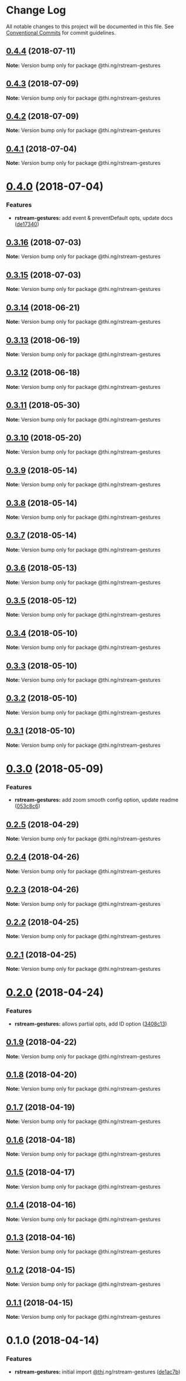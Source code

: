 # Change Log

All notable changes to this project will be documented in this file.
See [Conventional Commits](https://conventionalcommits.org) for commit guidelines.

<a name="0.4.4"></a>
## [0.4.4](https://github.com/thi-ng/umbrella/compare/@thi.ng/rstream-gestures@0.4.3...@thi.ng/rstream-gestures@0.4.4) (2018-07-11)




**Note:** Version bump only for package @thi.ng/rstream-gestures

<a name="0.4.3"></a>
## [0.4.3](https://github.com/thi-ng/umbrella/compare/@thi.ng/rstream-gestures@0.4.2...@thi.ng/rstream-gestures@0.4.3) (2018-07-09)




**Note:** Version bump only for package @thi.ng/rstream-gestures

<a name="0.4.2"></a>
## [0.4.2](https://github.com/thi-ng/umbrella/compare/@thi.ng/rstream-gestures@0.4.1...@thi.ng/rstream-gestures@0.4.2) (2018-07-09)




**Note:** Version bump only for package @thi.ng/rstream-gestures

<a name="0.4.1"></a>
## [0.4.1](https://github.com/thi-ng/umbrella/compare/@thi.ng/rstream-gestures@0.4.0...@thi.ng/rstream-gestures@0.4.1) (2018-07-04)




**Note:** Version bump only for package @thi.ng/rstream-gestures

<a name="0.4.0"></a>
# [0.4.0](https://github.com/thi-ng/umbrella/compare/@thi.ng/rstream-gestures@0.3.16...@thi.ng/rstream-gestures@0.4.0) (2018-07-04)


### Features

* **rstream-gestures:** add event & preventDefault opts, update docs ([de17340](https://github.com/thi-ng/umbrella/commit/de17340))




<a name="0.3.16"></a>
## [0.3.16](https://github.com/thi-ng/umbrella/compare/@thi.ng/rstream-gestures@0.3.15...@thi.ng/rstream-gestures@0.3.16) (2018-07-03)




**Note:** Version bump only for package @thi.ng/rstream-gestures

<a name="0.3.15"></a>
## [0.3.15](https://github.com/thi-ng/umbrella/compare/@thi.ng/rstream-gestures@0.3.14...@thi.ng/rstream-gestures@0.3.15) (2018-07-03)




**Note:** Version bump only for package @thi.ng/rstream-gestures

<a name="0.3.14"></a>
## [0.3.14](https://github.com/thi-ng/umbrella/compare/@thi.ng/rstream-gestures@0.3.13...@thi.ng/rstream-gestures@0.3.14) (2018-06-21)




**Note:** Version bump only for package @thi.ng/rstream-gestures

<a name="0.3.13"></a>
## [0.3.13](https://github.com/thi-ng/umbrella/compare/@thi.ng/rstream-gestures@0.3.12...@thi.ng/rstream-gestures@0.3.13) (2018-06-19)




**Note:** Version bump only for package @thi.ng/rstream-gestures

<a name="0.3.12"></a>
## [0.3.12](https://github.com/thi-ng/umbrella/compare/@thi.ng/rstream-gestures@0.3.11...@thi.ng/rstream-gestures@0.3.12) (2018-06-18)




**Note:** Version bump only for package @thi.ng/rstream-gestures

<a name="0.3.11"></a>
## [0.3.11](https://github.com/thi-ng/umbrella/compare/@thi.ng/rstream-gestures@0.3.10...@thi.ng/rstream-gestures@0.3.11) (2018-05-30)




**Note:** Version bump only for package @thi.ng/rstream-gestures

<a name="0.3.10"></a>
## [0.3.10](https://github.com/thi-ng/umbrella/compare/@thi.ng/rstream-gestures@0.3.9...@thi.ng/rstream-gestures@0.3.10) (2018-05-20)




**Note:** Version bump only for package @thi.ng/rstream-gestures

<a name="0.3.9"></a>
## [0.3.9](https://github.com/thi-ng/umbrella/compare/@thi.ng/rstream-gestures@0.3.8...@thi.ng/rstream-gestures@0.3.9) (2018-05-14)




**Note:** Version bump only for package @thi.ng/rstream-gestures

<a name="0.3.8"></a>
## [0.3.8](https://github.com/thi-ng/umbrella/compare/@thi.ng/rstream-gestures@0.3.7...@thi.ng/rstream-gestures@0.3.8) (2018-05-14)




**Note:** Version bump only for package @thi.ng/rstream-gestures

<a name="0.3.7"></a>
## [0.3.7](https://github.com/thi-ng/umbrella/compare/@thi.ng/rstream-gestures@0.3.6...@thi.ng/rstream-gestures@0.3.7) (2018-05-14)




**Note:** Version bump only for package @thi.ng/rstream-gestures

<a name="0.3.6"></a>
## [0.3.6](https://github.com/thi-ng/umbrella/compare/@thi.ng/rstream-gestures@0.3.5...@thi.ng/rstream-gestures@0.3.6) (2018-05-13)




**Note:** Version bump only for package @thi.ng/rstream-gestures

<a name="0.3.5"></a>
## [0.3.5](https://github.com/thi-ng/umbrella/compare/@thi.ng/rstream-gestures@0.3.4...@thi.ng/rstream-gestures@0.3.5) (2018-05-12)




**Note:** Version bump only for package @thi.ng/rstream-gestures

<a name="0.3.4"></a>
## [0.3.4](https://github.com/thi-ng/umbrella/compare/@thi.ng/rstream-gestures@0.3.3...@thi.ng/rstream-gestures@0.3.4) (2018-05-10)




**Note:** Version bump only for package @thi.ng/rstream-gestures

<a name="0.3.3"></a>
## [0.3.3](https://github.com/thi-ng/umbrella/compare/@thi.ng/rstream-gestures@0.3.2...@thi.ng/rstream-gestures@0.3.3) (2018-05-10)




**Note:** Version bump only for package @thi.ng/rstream-gestures

<a name="0.3.2"></a>
## [0.3.2](https://github.com/thi-ng/umbrella/compare/@thi.ng/rstream-gestures@0.3.1...@thi.ng/rstream-gestures@0.3.2) (2018-05-10)




**Note:** Version bump only for package @thi.ng/rstream-gestures

<a name="0.3.1"></a>
## [0.3.1](https://github.com/thi-ng/umbrella/compare/@thi.ng/rstream-gestures@0.3.0...@thi.ng/rstream-gestures@0.3.1) (2018-05-10)




**Note:** Version bump only for package @thi.ng/rstream-gestures

<a name="0.3.0"></a>
# [0.3.0](https://github.com/thi-ng/umbrella/compare/@thi.ng/rstream-gestures@0.2.5...@thi.ng/rstream-gestures@0.3.0) (2018-05-09)


### Features

* **rstream-gestures:** add zoom smooth config option, update readme ([053c8c6](https://github.com/thi-ng/umbrella/commit/053c8c6))




<a name="0.2.5"></a>
## [0.2.5](https://github.com/thi-ng/umbrella/compare/@thi.ng/rstream-gestures@0.2.4...@thi.ng/rstream-gestures@0.2.5) (2018-04-29)




**Note:** Version bump only for package @thi.ng/rstream-gestures

<a name="0.2.4"></a>
## [0.2.4](https://github.com/thi-ng/umbrella/compare/@thi.ng/rstream-gestures@0.2.3...@thi.ng/rstream-gestures@0.2.4) (2018-04-26)




**Note:** Version bump only for package @thi.ng/rstream-gestures

<a name="0.2.3"></a>
## [0.2.3](https://github.com/thi-ng/umbrella/compare/@thi.ng/rstream-gestures@0.2.2...@thi.ng/rstream-gestures@0.2.3) (2018-04-26)




**Note:** Version bump only for package @thi.ng/rstream-gestures

<a name="0.2.2"></a>
## [0.2.2](https://github.com/thi-ng/umbrella/compare/@thi.ng/rstream-gestures@0.2.1...@thi.ng/rstream-gestures@0.2.2) (2018-04-25)




**Note:** Version bump only for package @thi.ng/rstream-gestures

<a name="0.2.1"></a>
## [0.2.1](https://github.com/thi-ng/umbrella/compare/@thi.ng/rstream-gestures@0.2.0...@thi.ng/rstream-gestures@0.2.1) (2018-04-25)




**Note:** Version bump only for package @thi.ng/rstream-gestures

<a name="0.2.0"></a>
# [0.2.0](https://github.com/thi-ng/umbrella/compare/@thi.ng/rstream-gestures@0.1.9...@thi.ng/rstream-gestures@0.2.0) (2018-04-24)


### Features

* **rstream-gestures:** allows partial opts, add ID option ([3408c13](https://github.com/thi-ng/umbrella/commit/3408c13))




<a name="0.1.9"></a>
## [0.1.9](https://github.com/thi-ng/umbrella/compare/@thi.ng/rstream-gestures@0.1.8...@thi.ng/rstream-gestures@0.1.9) (2018-04-22)




**Note:** Version bump only for package @thi.ng/rstream-gestures

<a name="0.1.8"></a>
## [0.1.8](https://github.com/thi-ng/umbrella/compare/@thi.ng/rstream-gestures@0.1.7...@thi.ng/rstream-gestures@0.1.8) (2018-04-20)




**Note:** Version bump only for package @thi.ng/rstream-gestures

<a name="0.1.7"></a>
## [0.1.7](https://github.com/thi-ng/umbrella/compare/@thi.ng/rstream-gestures@0.1.6...@thi.ng/rstream-gestures@0.1.7) (2018-04-19)




**Note:** Version bump only for package @thi.ng/rstream-gestures

<a name="0.1.6"></a>
## [0.1.6](https://github.com/thi-ng/umbrella/compare/@thi.ng/rstream-gestures@0.1.5...@thi.ng/rstream-gestures@0.1.6) (2018-04-18)




**Note:** Version bump only for package @thi.ng/rstream-gestures

<a name="0.1.5"></a>
## [0.1.5](https://github.com/thi-ng/umbrella/compare/@thi.ng/rstream-gestures@0.1.4...@thi.ng/rstream-gestures@0.1.5) (2018-04-17)




**Note:** Version bump only for package @thi.ng/rstream-gestures

<a name="0.1.4"></a>
## [0.1.4](https://github.com/thi-ng/umbrella/compare/@thi.ng/rstream-gestures@0.1.3...@thi.ng/rstream-gestures@0.1.4) (2018-04-16)




**Note:** Version bump only for package @thi.ng/rstream-gestures

<a name="0.1.3"></a>
## [0.1.3](https://github.com/thi-ng/umbrella/compare/@thi.ng/rstream-gestures@0.1.2...@thi.ng/rstream-gestures@0.1.3) (2018-04-16)




**Note:** Version bump only for package @thi.ng/rstream-gestures

<a name="0.1.2"></a>
## [0.1.2](https://github.com/thi-ng/umbrella/compare/@thi.ng/rstream-gestures@0.1.1...@thi.ng/rstream-gestures@0.1.2) (2018-04-15)




**Note:** Version bump only for package @thi.ng/rstream-gestures

<a name="0.1.1"></a>
## [0.1.1](https://github.com/thi-ng/umbrella/compare/@thi.ng/rstream-gestures@0.1.0...@thi.ng/rstream-gestures@0.1.1) (2018-04-15)




**Note:** Version bump only for package @thi.ng/rstream-gestures

<a name="0.1.0"></a>
# 0.1.0 (2018-04-14)


### Features

* **rstream-gestures:** initial import [@thi](https://github.com/thi).ng/rstream-gestures ([de1ac7b](https://github.com/thi-ng/umbrella/commit/de1ac7b))
